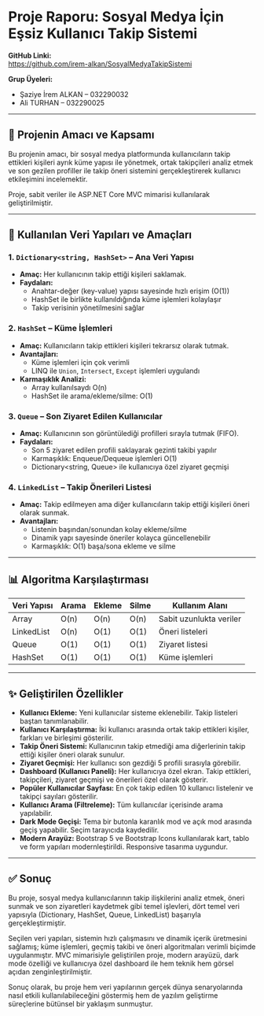 # Proje Raporu: Sosyal Medya İçin Eşsiz Kullanıcı Takip Sistemi

**GitHub Linki:**  
https://github.com/irem-alkan/SosyalMedyaTakipSistemi

**Grup Üyeleri:**  
- Şaziye İrem ALKAN – 032290032  
- Ali TURHAN – 032290025

---

## 📌 Projenin Amacı ve Kapsamı

Bu projenin amacı, bir sosyal medya platformunda kullanıcıların takip ettikleri kişileri ayrık küme yapısı ile yönetmek, ortak takipçileri analiz etmek ve son gezilen profiller ile takip öneri sistemini gerçekleştirerek kullanıcı etkileşimini incelemektir.

Proje, sabit veriler ile ASP.NET Core MVC mimarisi kullanılarak geliştirilmiştir.

---

## 🧠 Kullanılan Veri Yapıları ve Amaçları

### 1. `Dictionary<string, HashSet>` – Ana Veri Yapısı
- **Amaç:** Her kullanıcının takip ettiği kişileri saklamak.
- **Faydaları:**
  - Anahtar-değer (key-value) yapısı sayesinde hızlı erişim (O(1))
  - HashSet ile birlikte kullanıldığında küme işlemleri kolaylaşır
  - Takip verisinin yönetilmesini sağlar

### 2. `HashSet` – Küme İşlemleri
- **Amaç:** Kullanıcıların takip ettikleri kişileri tekrarsız olarak tutmak.
- **Avantajları:**
  - Küme işlemleri için çok verimli
  - LINQ ile `Union`, `Intersect`, `Except` işlemleri uygulandı
- **Karmaşıklık Analizi:**
  - Array kullanılsaydı O(n)
  - HashSet ile arama/ekleme/silme: O(1)

### 3. `Queue` – Son Ziyaret Edilen Kullanıcılar
- **Amaç:** Kullanıcının son görüntülediği profilleri sırayla tutmak (FIFO).
- **Faydaları:**
  - Son 5 ziyaret edilen profili saklayarak gezinti takibi yapılır
  - Karmaşıklık: Enqueue/Dequeue işlemleri O(1)
  - Dictionary<string, Queue<string>> ile kullanıcıya özel ziyaret geçmişi

### 4. `LinkedList` – Takip Önerileri Listesi
- **Amaç:** Takip edilmeyen ama diğer kullanıcıların takip ettiği kişileri öneri olarak sunmak.
- **Avantajları:**
  - Listenin başından/sonundan kolay ekleme/silme
  - Dinamik yapı sayesinde öneriler kolayca güncellenebilir
  - Karmaşıklık: O(1) başa/sona ekleme ve silme

---

## 📊 Algoritma Karşılaştırması

| Veri Yapısı   | Arama | Ekleme | Silme | Kullanım Alanı           |
|---------------|--------|--------|--------|---------------------------|
| Array         | O(n)   | O(n)   | O(n)   | Sabit uzunlukta veriler  |
| LinkedList    | O(n)   | O(1)   | O(1)   | Öneri listeleri          |
| Queue         | O(1)   | O(1)   | O(1)   | Ziyaret listesi          |
| HashSet       | O(1)   | O(1)   | O(1)   | Küme işlemleri           |

---

## ✨ Geliştirilen Özellikler

- **Kullanıcı Ekleme:** Yeni kullanıcılar sisteme eklenebilir. Takip listeleri baştan tanımlanabilir.
- **Kullanıcı Karşılaştırma:** İki kullanıcı arasında ortak takip ettikleri kişiler, farkları ve birleşimi gösterilir.
- **Takip Öneri Sistemi:** Kullanıcının takip etmediği ama diğerlerinin takip ettiği kişiler öneri olarak sunulur.
- **Ziyaret Geçmişi:** Her kullanıcı son gezdiği 5 profili sırasıyla görebilir.
- **Dashboard (Kullanıcı Paneli):** Her kullanıcıya özel ekran. Takip ettikleri, takipçileri, ziyaret geçmişi ve önerileri özel olarak gösterir.
- **Popüler Kullanıcılar Sayfası:** En çok takip edilen 10 kullanıcı listelenir ve takipçi sayıları gösterilir.
- **Kullanıcı Arama (Filtreleme):** Tüm kullanıcılar içerisinde arama yapılabilir.
- **Dark Mode Geçişi:** Tema bir butonla karanlık mod ve açık mod arasında geçiş yapabilir. Seçim tarayıcıda kaydedilir.
- **Modern Arayüz:** Bootstrap 5 ve Bootstrap Icons kullanılarak kart, tablo ve form yapıları modernleştirildi. Responsive tasarıma uygundur.

---

## ✅ Sonuç

Bu proje, sosyal medya kullanıcılarının takip ilişkilerini analiz etmek, öneri sunmak ve son ziyaretleri kaydetmek gibi temel işlevleri, dört temel veri yapısıyla (Dictionary, HashSet, Queue, LinkedList) başarıyla gerçekleştirmiştir.

Seçilen veri yapıları, sistemin hızlı çalışmasını ve dinamik içerik üretmesini sağlamış; küme işlemleri, geçmiş takibi ve öneri algoritmaları verimli biçimde uygulanmıştır. MVC mimarisiyle geliştirilen proje, modern arayüzü, dark mode özelliği ve kullanıcıya özel dashboard ile hem teknik hem görsel açıdan zenginleştirilmiştir.

Sonuç olarak, bu proje hem veri yapılarının gerçek dünya senaryolarında nasıl etkili kullanılabileceğini göstermiş hem de yazılım geliştirme süreçlerine bütünsel bir yaklaşım sunmuştur.
